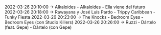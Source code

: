 2022-03-26 20:10:00 -> Alkaloides - Alkaloides - Ella viene del futuro
2022-03-26 20:18:00 -> Rawayana y José Luis Pardo - Trippy Caribbean - Funky Fiesta
2022-03-26 20:23:00 -> The Knocks - Bedroom Eyes - Bedroom Eyes (con Studio Killers)
2022-03-26 20:26:00 -> Ruzzi - Dártelo (feat. Gepe) - Dártelo (con Gepe)
